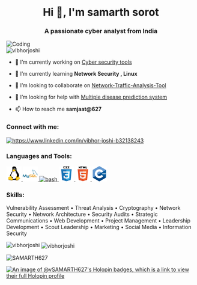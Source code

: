 <h1 align="center">Hi 👋, I'm samarth sorot</h1>
<h3 align="center">A passionate cyber analyst from India</h3>
<img align="right" alt="Coding" width="550" src="https://user-images.githubusercontent.com/10498744/210012254-234538ff-d198-48aa-8964-37e6fd45d227.gif">

<p align="left"> <img src="https://komarev.com/ghpvc/?username=SAMARTH627&label=Profile%20views&color=0e75b6&style=flat" alt="vibhorjoshi" /> </p>

- 🔭 I’m currently working on [Cyber security tools ](https://github.com/SAMARTH627/Cyber-Security-Tools)

- 🌱 I’m currently learning **Network Security , Linux**

- 👯 I’m looking to collaborate on [Network-Traffic-Analysis-Tool](https://github.com/SAMARTH627/Network-Traffic-Analysis-Tool)

- 🤝 I’m looking for help with [Multiple disease prediction system](https://publicmlwebapp-jiv44uyqzrjuznpfs6gnkx.streamlit.app/)

  
- 📫 How to reach me **samjaat@627**

<h3 align="left">Connect with me:</h3>
<p align="left">
<a href="https://www.linkedin.com/in/samarth-sorot-52b071233/" target="blank"><img align="center" src="https://raw.githubusercontent.com/rahuldkjain/github-profile-readme-generator/master/src/images/icons/Social/linked-in-alt.svg" alt="https://www.linkedin.com/in/vibhor-joshi-b32138243" height="30" width="40" /></a>
</p>

<h3 align="left">Languages and Tools:</h3>
<p align="left">
    <a href="https://www.linux.org/" target="_blank" rel="noreferrer">
        <img src="https://raw.githubusercontent.com/devicons/devicon/master/icons/linux/linux-original.svg" alt="linux" width="40" height="40"/>
    </a>
    <a href="https://www.mysql.com/" target="_blank" rel="noreferrer">
        <img src="https://raw.githubusercontent.com/devicons/devicon/master/icons/mysql/mysql-original-wordmark.svg" alt="mysql" width="40" height="40"/>
    </a>
    <a href="https://www.gnu.org/software/bash/" target="_blank" rel="noreferrer">
        <img src="https://www.vectorlogo.zone/logos/gnu_bash/gnu_bash-icon.svg" alt="bash" width="40" height="40"/>
    </a>
    <a href="https://www.w3schools.com/css/" target="_blank" rel="noreferrer">
        <img src="https://raw.githubusercontent.com/devicons/devicon/master/icons/css3/css3-original-wordmark.svg" alt="css3" width="40" height="40"/>
    </a>
    <a href="https://www.w3.org/html/" target="_blank" rel="noreferrer">
        <img src="https://raw.githubusercontent.com/devicons/devicon/master/icons/html5/html5-original-wordmark.svg" alt="html5" width="40" height="40"/>
    </a>
    <a href="https://www.w3schools.com/cpp/" target="_blank" rel="noreferrer">
        <img src="https://raw.githubusercontent.com/devicons/devicon/master/icons/cplusplus/cplusplus-original.svg" alt="cplusplus" width="40" height="40"/>
    </a>
</p>
<h3 align="left">Skills:</h3>
<p align="left">
    Vulnerability Assessment • Threat Analysis • Cryptography • Network Security • Network Architecture • Security Audits • Strategic Communications • Web Development • Project Management • Leadership Development • Scout Leadership • Marketing • Social Media • Information Security
</p>
<p><img align="left" src="https://github-readme-stats.vercel.app/api/top-langs?username=vibhorjoshi&show_icons=true&locale=en&layout=compact" alt="vibhorjoshi" /></p>

<p>&nbsp;<img align="center" src="https://github-readme-stats.vercel.app/api?username=vibhorjoshi&show_icons=true&locale=en" alt="vibhorjoshi" /></p>

<p><img align="center" src="https://github-readme-streak-stats.herokuapp.com/?user=SAMARTH627&" alt="SAMARTH627" /></p>

[![An image of @vSAMARTH627's Holopin badges, which is a link to view their full Holopin profile](https://holopin.me/SAMARTH627)](https://www.holopin.io/@samarth627)

